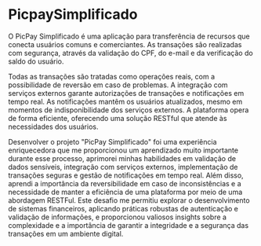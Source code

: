 # PicpaySimplificado

O PicPay Simplificado é uma aplicação para transferência de recursos que conecta usuários comuns e comerciantes. As transações são realizadas com segurança, através da validação do CPF, do e-mail e da verificação do saldo do usuário.

Todas as transações são tratadas como operações reais, com a possibilidade de reversão em caso de problemas. A integração com serviços externos garante autorizações de transações e notificações em tempo real. As notificações mantêm os usuários atualizados, mesmo em momentos de indisponibilidade dos serviços externos. A plataforma opera de forma eficiente, oferecendo uma solução RESTful que atende às necessidades dos usuários.

Desenvolver o projeto "PicPay Simplificado" foi uma experiência enriquecedora que me proporcionou um aprendizado muito importante durante esse processo, aprimorei minhas habilidades em validação de dados sensíveis, integração com serviços externos, implementação de transações seguras e gestão de notificações em tempo real. Além disso, aprendi a importância da reversibilidade em caso de inconsistências e a necessidade de manter a eficiência de uma plataforma por meio de uma abordagem RESTFul. Este desafio me permitiu explorar o desenvolvimento de sistemas financeiros, aplicando práticas robustas de autenticação e validação de informações, e proporcionou valiosos insights sobre a complexidade e a importância de garantir a integridade e a segurança das transações em um ambiente digital.
